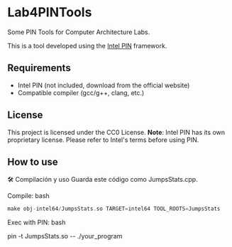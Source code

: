 # Lab4PINTools
Some PIN Tools for Computer Architecture Labs.

This is a tool developed using the [Intel PIN](https://www.intel.com/content/www/us/en/developer/tools/pin.html) framework.

## Requirements

- Intel PIN (not included, download from the official website)
- Compatible compiler (gcc/g++, clang, etc.)

## License

This project is licensed under the CC0 License.
**Note**: Intel PIN has its own proprietary license. Please refer to Intel's terms before using PIN.


## How to use

🛠️ Compilación y uso
Guarda este código como JumpsStats.cpp.

Compile:
bash

```c
make obj-intel64/JumpsStats.so TARGET=intel64 TOOL_ROOTS=JumpsStats
```

Exec with PIN:
bash

pin -t JumpsStats.so -- ./your_program
